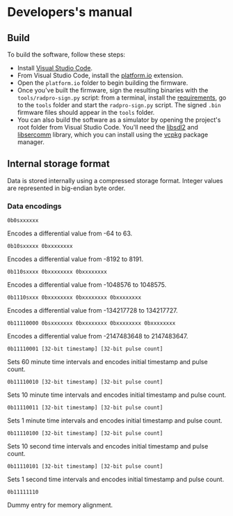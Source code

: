 # Developers's manual

## Build

To build the software, follow these steps:

* Install [Visual Studio Code](https://code.visualstudio.com/).
* From Visual Studio Code, install the [platform.io](https://platformio.org/) extension.
* Open the `platform.io` folder to begin building the firmware.
* Once you've built the firmware, sign the resulting binaries with the `tools/radpro-sign.py` script: from a terminal, install the [requirements](https://github.com/Gissio/radpro/blob/main/docs/manual.md#radpro-tool), go to the `tools` folder and start the `radpro-sign.py` script. The signed `.bin` firmware files should appear in the `tools` folder.
* You can also build the software as a simulator by opening the project's root folder from Visual Studio Code. You'll need the [libsdl2](https://github.com/libsdl-org/SDL) and [libsercomm](https://github.com/ingeniamc/sercomm) library, which you can install using the [vcpkg](https://vcpkg.io/en/getting-started.html) package manager.

## Internal storage format

Data is stored internally using a compressed storage format. Integer values are represented in big-endian byte order.

### Data encodings

    0b0sxxxxxx

Encodes a differential value from -64 to 63.

    0b10sxxxxx 0bxxxxxxxx

Encodes a differential value from -8192 to 8191.

    0b110sxxxx 0bxxxxxxxx 0bxxxxxxxx

Encodes a differential value from -1048576 to 1048575.

    0b1110sxxx 0bxxxxxxxx 0bxxxxxxxx 0bxxxxxxxx

Encodes a differential value from -134217728 to 134217727.

    0b11110000 0bsxxxxxxx 0bxxxxxxxx 0bxxxxxxxx 0bxxxxxxxx

Encodes a differential value from -2147483648 to 2147483647.

    0b11110001 [32-bit timestamp] [32-bit pulse count]

Sets 60 minute time intervals and encodes initial timestamp and pulse count.

    0b11110010 [32-bit timestamp] [32-bit pulse count]

Sets 10 minute time intervals and encodes initial timestamp and pulse count.

    0b11110011 [32-bit timestamp] [32-bit pulse count]

Sets 1 minute time intervals and encodes initial timestamp and pulse count.

    0b11110100 [32-bit timestamp] [32-bit pulse count]

Sets 10 second time intervals and encodes initial timestamp and pulse count.

    0b11110101 [32-bit timestamp] [32-bit pulse count]

Sets 1 second time intervals and encodes initial timestamp and pulse count.

    0b11111110

Dummy entry for memory alignment.

